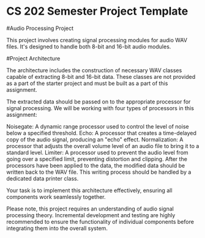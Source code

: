 # CS 202 Semester Project Template

#Audio Processing Project

This project involves creating signal processing modules for audio WAV files. It's designed to handle both 8-bit and 16-bit audio modules.

#Project Architecture

The architecture includes the construction of necessary WAV classes capable of extracting 8-bit and 16-bit data. These classes are not provided as a part of the starter project and must be built as a part of this assignment.

The extracted data should be passed on to the appropriate processor for signal processing. We will be working with four types of processors in this assignment:

Noisegate: A dynamic range processor used to control the level of noise below a specified threshold.
Echo: A processor that creates a time-delayed copy of the audio signal, producing an "echo" effect.
Normalization: A processor that adjusts the overall volume level of an audio file to bring it to a standard level.
Limiter: A processor used to prevent the audio level from going over a specified limit, preventing distortion and clipping.
After the processors have been applied to the data, the modified data should be written back to the WAV file. This writing process should be handled by a dedicated data printer class.

Your task is to implement this architecture effectively, ensuring all components work seamlessly together.

Please note, this project requires an understanding of audio signal processing theory. Incremental development and testing are highly recommended to ensure the functionality of individual components before integrating them into the overall system.

